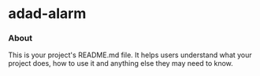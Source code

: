 adad-alarm
==========

### About

This is your project's README.md file. It helps users understand what your
project does, how to use it and anything else they may need to know.